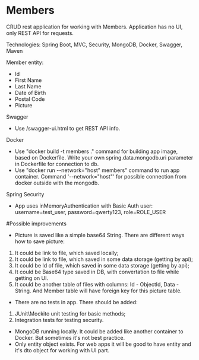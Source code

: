 # Members
CRUD rest application for working with Members. Application has no UI, only REST API for requests.

Technologies: Spring Boot, MVC, Security, MongoDB, Docker, Swagger, Maven

Member entity:
- Id
- First Name
- Last Name
- Date of Birth
- Postal Code
- Picture

Swagger
* Use /swagger-ui.html to get REST API info.

Docker
* Use "docker build -t members ." command for building app image, based on Dockerfile. Write your own spring.data.mongodb.uri parameter in Dockerfile for connection to db.
* Use "docker run --network="host" members" command to run app container.
Command '--network="host"' for possible connection from docker outside with the mongodb.

Spring Security
* App uses inMemoryAuthentication with Basic Auth user: username=test_user, password=qwerty123, role=ROLE_USER

#Possible improvements
* Picture is saved like a simple base64 String. There are different ways how to save picture: 
1) It could be link to file, which saved locally;
2) It could be link to file, which saved in some data storage (getting by api);
3) It could be Id of file, which saved in some data storage (getting by api);
4) It could be Base64 type saved in DB, with convertation to file while getting on UI.
5) It could be another table of files with columns: Id - ObjectId, Data - String. 
  And Member table will have foreign key for this picture table.

* There are no tests in app. There should be added:
1) JUnit\Mockito unit testing for basic methods;
2) Integration tests for testing security.

* MongoDB running locally. It could be added like another container to Docker. But sometimes it's not best practice.
* Only entity object exists. For web apps it will be good to have entity and it's dto object for working with UI part.



